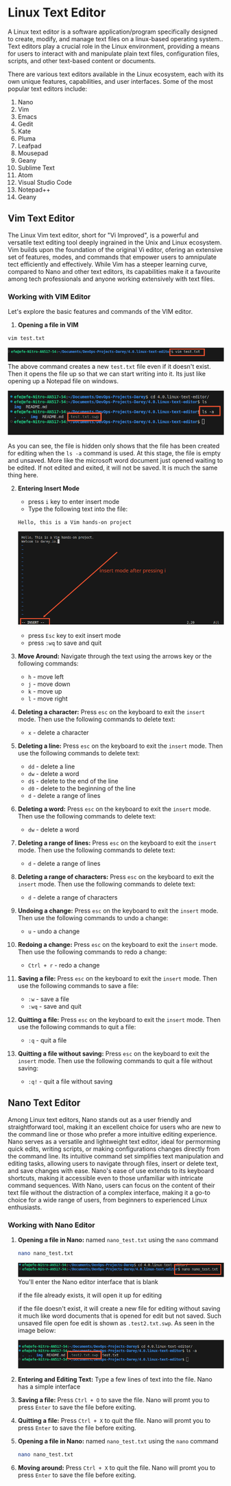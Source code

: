 # Linux Text Editor

A Linux text editor is a software application/program specifically designed to create, modify, and manage text files on a linux-based operating system.. Text editors play a crucial role in the Linux environment, providing a means for users to interact with and manipulate plain text files, configuration files, scripts, and other text-based content or documents.

There are various text editors available in the Linux ecosystem, each with its own unique features, capabilities, and user interfaces. Some of the most popular text editors include:

1. Nano
2. Vim
3. Emacs
4. Gedit
5. Kate
6. Pluma
7. Leafpad
8. Mousepad
9. Geany
10. Sublime Text
11. Atom
12. Visual Studio Code
13. Notepad++
14. Geany

## Vim Text Editor

The Linux Vim text editor, short for "Vi Improved", is a powerful and versatile text editing tool deeply ingrained in the Unix and Linux ecosystem. Vim builds upon the foundation of the original Vi editor, ofering an extensive set of features, modes, and commands that empower users to amnipulate tect efficiently and effectively. While Vim has a steeper learning curve, compared to Nano and other text editors, its capabilities make it a favourite among tech professionals and anyone working extensively with text files.

### Working with VIM Editor

Let's explore the basic features and commands of the VIM editor.

1. **Opening a file in VIM**

```bash
vim test.txt
```
![VIM](img/1.0.vim-cmd.png)
The above command creates a new `test.txt` file even if it doesn't exist. Then it opens the file up so that we can start writing into it. Its just like opening up a Notepad file on windows.

![VIM](img/1.1.vim-test-file-hidden.png)

As you can see, the file is hidden only shows that the file has been created for editing when the `ls -a` command is used. At this stage, the file is empty and unsaved. More like the microsoft word document just opened waiting to be edited. If not edited and exited, it will not be saved. It is much the same thing here.

2. **Entering Insert Mode**
    - press `i` key to enter insert mode
    - Type the following text into the file:
    
    ```
    Hello, this is a Vim hands-on project
    ```
    
    ![VIM](img/2.0.insert-mode.png)

    - press `Esc` key to exit insert mode
    - press `:wq` to save and quit
    
3. **Move Around:** Navigate through the text using the arrows key or the following commands:
    - `h` - move left
    - `j` - move down
    - `k` - move up
    - `l` - move right

4. **Deleting a character:** Press `esc` on the keyboard to exit the `insert` mode. Then use the following commands to delete text:
    
    - `x` - delete a character

5. **Deleting a line:** Press `esc` on the keyboard to exit the `insert` mode. Then use the following commands to delete text:
    
    - `dd` - delete a line
    - `dw` - delete a word
    - `d$` - delete to the end of the line
    - `d0` - delete to the beginning of the line
    - `d` - delete a range of lines

6. **Deleting a word:** Press `esc` on the keyboard to exit the `insert` mode. Then use the following commands to delete text:
    - `dw` - delete a word

7. **Deleting a range of lines:** Press `esc` on the keyboard to exit the `insert` mode. Then use the following commands to delete text:
    - `d` - delete a range of lines

8. **Deleting a range of characters:** Press `esc` on the keyboard to exit the `insert` mode. Then use the following commands to delete text:
    - `d` - delete a range of characters

10. **Undoing a change:** Press `esc` on the keyboard to exit the `insert` mode. Then use the following commands to undo a change:
    - `u` - undo a change

11. **Redoing a change:** Press `esc` on the keyboard to exit the `insert` mode. Then use the following commands to redo a change:
    - `Ctrl + r` - redo a change

12. **Saving a file:** Press `esc` on the keyboard to exit the `insert` mode. Then use the following commands to save a file:
    - `:w` - save a file
    - `:wq` - save and quit

13. **Quitting a file:** Press `esc` on the keyboard to exit the `insert` mode. Then use the following commands to quit a file:
    - `:q` - quit a file

14. **Quitting a file without saving:** Press `esc` on the keyboard to exit the `insert` mode. Then use the following commands to quit a file without saving:
    - `:q!` - quit a file without saving

## Nano Text Editor
Among Linux text editors, Nano stands out as a user friendly and straightforward tool, making it an excellent choice for users who are new to the command line or those who prefer a more intuitive editing experience. Nano serves as a versatile and lightweight text editor, ideal for permorming quick edits, writing scripts, or making configurations changes directly from the command line. Its intuitive command set simplifies text manipulation and editing tasks, allowing users to navigate through files, insert or delete text, and save changes with ease. Nano's ease of use extends to its keyboard shortcuts, making it accessible even to those unfamiliar with intricate command sequences. With Nano, users can focus on the content of their text file without the distraction of a complex interface, making it a go-to choice for a wide range of users, from beginners to experienced Linux enthusiasts.

### Working with Nano Editor

1. **Opening a file in Nano:** named `nano_test.txt` using the `nano` command
    ```bash
    nano nano_test.txt
    ```
    ![Nano](img/3.0.nano-cmd)
    You'll enter the Nano editor interface that is blank

    if the file already exists, it will open it up for editing

    if the file doesn't exist, it will create a new file for editing without saving it much like word documents that is opened for edit but not saved. Such unsaved file open foe edit is shown as `.test2.txt.swp`. As seen in the image below:

    ![Nano](img/4.3.nano-test2-not-saved.png)

2. **Entering and Editing Text:** Type a few lines of text into the file. Nano has a simple interface 

3. **Saving a file:** Press `Ctrl + O` to save the file. Nano will promt you to press `Enter` to save the file before exiting.

4. **Quitting a file:** Press `Ctrl + X` to quit the file. Nano will promt you to press `Enter` to save the file before exiting.

5. **Opening a file in Nano:** named `nano_test.txt` using the `nano` command
    ```bash
    nano nano_test.txt
    ```
 

6. **Moving around:** Press `Ctrl + X` to quit the file. Nano will promt you to press `Enter` to save the file before exiting.


    


